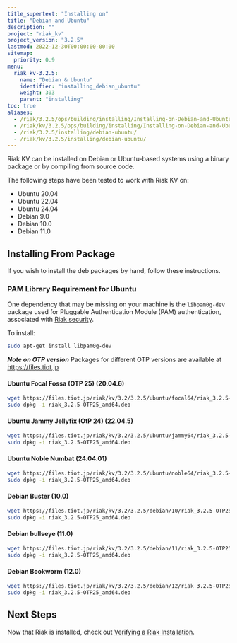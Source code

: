 ```yaml
---
title_supertext: "Installing on"
title: "Debian and Ubuntu"
description: ""
project: "riak_kv"
project_version: "3.2.5"
lastmod: 2022-12-30T00:00:00-00:00
sitemap:
  priority: 0.9
menu:
  riak_kv-3.2.5:
    name: "Debian & Ubuntu"
    identifier: "installing_debian_ubuntu"
    weight: 303
    parent: "installing"
toc: true
aliases:
  - /riak/3.2.5/ops/building/installing/Installing-on-Debian-and-Ubuntu
  - /riak/kv/3.2.5/ops/building/installing/Installing-on-Debian-and-Ubuntu
  - /riak/3.2.5/installing/debian-ubuntu/
  - /riak/kv/3.2.5/installing/debian-ubuntu/
---
```


[install source index]: {{<baseurl>}}riak/kv/3.2.5/setup/installing/source/
[security index]: {{<baseurl>}}riak/kv/3.2.5/using/security/
[install source erlang]: {{<baseurl>}}riak/kv/3.2.5/setup/installing/source/erlang
[install verify]: {{<baseurl>}}riak/kv/3.2.5/setup/installing/verify

Riak KV can be installed on Debian or Ubuntu-based systems using a binary
package or by compiling from source code.

The following steps have been tested to work with Riak KV on:

- Ubuntu 20.04
- Ubuntu 22.04
- Ubuntu 24.04
- Debian 9.0
- Debian 10.0
- Debian 11.0

## Installing From Package

If you wish to install the deb packages by hand, follow these
instructions.

### PAM Library Requirement for Ubuntu

One dependency that may be missing on your machine is the `libpam0g-dev`
package used for Pluggable Authentication Module (PAM) authentication,
associated with [Riak security][security index].

To install:

```bash
sudo apt-get install libpam0g-dev
```
***Note on OTP version***
Packages for different OTP versions are available at https://files.tiot.jp

#### Ubuntu Focal Fossa (OTP 25) (20.04.6)

```bash
wget https://files.tiot.jp/riak/kv/3.2/3.2.5/ubuntu/focal64/riak_3.2.5-OTP25_amd64.deb
sudo dpkg -i riak_3.2.5-OTP25_amd64.deb
```

#### Ubuntu Jammy Jellyfix (OtP 24) (22.04.5)

```bash
wget https://files.tiot.jp/riak/kv/3.2/3.2.5/ubuntu/jammy64/riak_3.2.5-OTP25_amd64.deb
sudo dpkg -i riak_3.2.5-OTP25_amd64.deb
```

#### Ubuntu Noble Numbat (24.04.01)

```bash
wget https://files.tiot.jp/riak/kv/3.2/3.2.5/ubuntu/noble64/riak_3.2.5-OTP25_amd64.deb
sudo dpkg -i riak_3.2.5-OTP25_amd64.deb
```

#### Debian Buster (10.0)

```bash
wget https://files.tiot.jp/riak/kv/3.2/3.2.5/debian/10/riak_3.2.5-OTP25_amd64.deb
sudo dpkg -i riak_3.2.5-OTP25_amd64.deb
```

#### Debian bullseye (11.0)

```bash
wget https://files.tiot.jp/riak/kv/3.2/3.2.5/debian/11/riak_3.2.5-OTP25_amd64.deb
sudo dpkg -i riak_3.2.5-OTP25_amd64.deb
```

#### Debian Bookworm (12.0)

```bash
wget https://files.tiot.jp/riak/kv/3.2/3.2.5/debian/12/riak_3.2.5-OTP25_amd64.deb
sudo dpkg -i riak_3.2.5-OTP25_amd64.deb
```

## Next Steps

Now that Riak is installed, check out [Verifying a Riak Installation][install verify].

